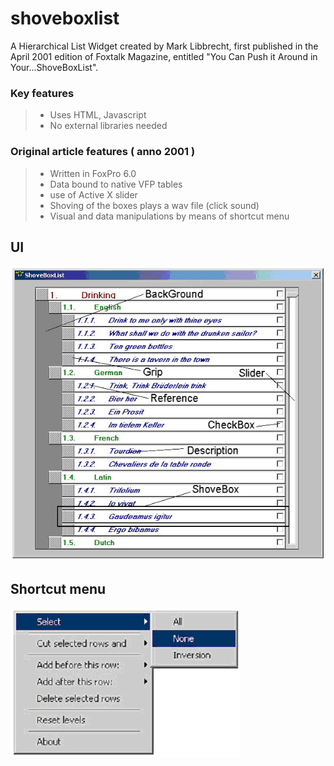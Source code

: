 # shoveboxlist

A Hierarchical List Widget created by Mark Libbrecht, first published in the April 2001 edition of Foxtalk Magazine, entitled "You Can Push it Around in Your...ShoveBoxList".  


### Key features
> * Uses HTML, Javascript
> * No external libraries needed


### Original article features ( anno 2001 )
> * Written in FoxPro 6.0
> * Data bound to native VFP tables
> * use of Active X slider 
> * Shoving of the boxes plays a wav file (click sound) 
> * Visual and data manipulations by means of shortcut menu 

## UI
![Shoveboxlist Widget](./readme/Figure1.JPG)

## Shortcut menu
![Context Menu](./readme/Figure2.JPG)

